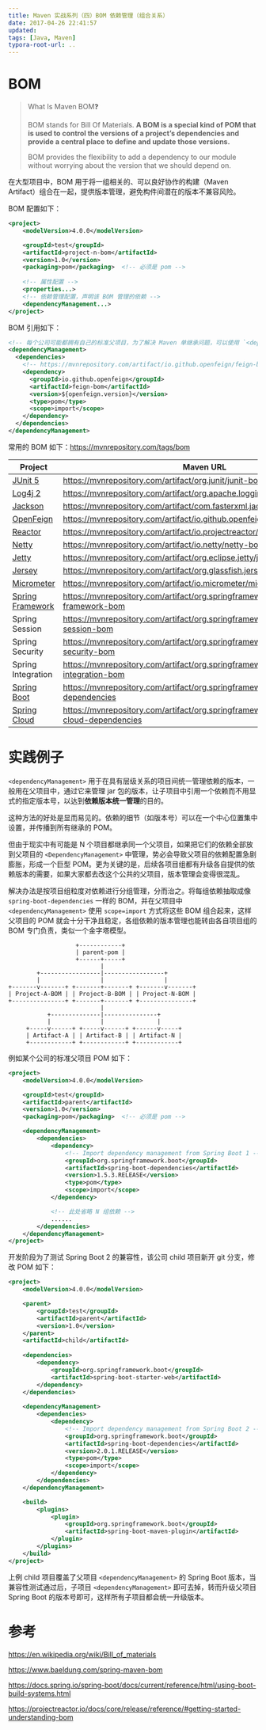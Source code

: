 ```yaml
---
title: Maven 实战系列（四）BOM 依赖管理（组合关系）
date: 2017-04-26 22:41:57
updated:
tags: [Java, Maven]
typora-root-url: ..
---
```


# BOM

> What Is Maven BOM❓
>
> BOM stands for Bill Of Materials. **A BOM is a special kind of POM that is used to control the versions of a project’s dependencies and provide a central place to define and update those versions.**
>
> BOM provides the flexibility to add a dependency to our module without worrying about the version that we should depend on.

在大型项目中，BOM 用于将一组相关的、可以良好协作的构建（Maven Artifact）组合在一起，提供版本管理，避免构件间潜在的版本不兼容风险。

BOM 配置如下：

```XML
<project>
    <modelVersion>4.0.0</modelVersion>

    <groupId>test</groupId>
    <artifactId>project-n-bom</artifactId>
    <version>1.0</version>
    <packaging>pom</packaging>  <!-- 必须是 pom -->
    
    <!-- 属性配置 -->
    <properties...>
    <!-- 依赖管理配置，声明该 BOM 管理的依赖 -->
    <dependencyManagement...>
</project>
```

BOM 引用如下：

```XML
<!-- 每个公司可能都拥有自己的标准父项目，为了解决 Maven 单继承问题，可以使用 `<dependencyManagement>` 通过组合方式来享受其提供的依赖版本统一管理的好处 -->
<dependencyManagement>
  <dependencies>
    <!-- https://mvnrepository.com/artifact/io.github.openfeign/feign-bom -->
    <dependency>
      <groupId>io.github.openfeign</groupId>
      <artifactId>feign-bom</artifactId>
      <version>${openfeign.version}</version>
      <type>pom</type>
      <scope>import</scope>
    </dependency>
  </dependencies>
</dependencyManagement>
```

常用的 BOM 如下：https://mvnrepository.com/tags/bom

| Project                                                      | Maven URL                                                    |
| ------------------------------------------------------------ | ------------------------------------------------------------ |
| [JUnit 5](https://github.com/junit-team/junit5)              | https://mvnrepository.com/artifact/org.junit/junit-bom       |
| [Log4j 2](https://github.com/apache/logging-log4j2)          | https://mvnrepository.com/artifact/org.apache.logging.log4j/log4j-bom |
| [Jackson](https://github.com/FasterXML/jackson-bom)          | https://mvnrepository.com/artifact/com.fasterxml.jackson/jackson-bom |
| [OpenFeign](https://github.com/OpenFeign/feign#mavens-bill-of-material-bom) | https://mvnrepository.com/artifact/io.github.openfeign/feign-bom |
| [Reactor](https://github.com/reactor/reactor)                | https://mvnrepository.com/artifact/io.projectreactor/reactor-bom |
| [Netty](https://github.com/netty/netty)                      | https://mvnrepository.com/artifact/io.netty/netty-bom        |
| [Jetty](https://github.com/eclipse/jetty.project)            | https://mvnrepository.com/artifact/org.eclipse.jetty/jetty-bom |
| [Jersey](https://github.com/eclipse-ee4j/jersey)             | https://mvnrepository.com/artifact/org.glassfish.jersey/jersey-bom |
| [Micrometer](https://github.com/micrometer-metrics/micrometer) | https://mvnrepository.com/artifact/io.micrometer/micrometer-bom |
| [Spring Framework](https://github.com/spring-projects/spring-framework) | https://mvnrepository.com/artifact/org.springframework/spring-framework-bom |
| Spring Session                                               | https://mvnrepository.com/artifact/org.springframework.session/spring-session-bom |
| Spring Security                                              | https://mvnrepository.com/artifact/org.springframework.security/spring-security-bom |
| Spring Integration                                           | https://mvnrepository.com/artifact/org.springframework.integration/spring-integration-bom |
| [Spring Boot](https://github.com/spring-projects/spring-boot) | https://mvnrepository.com/artifact/org.springframework.boot/spring-boot-dependencies |
| [Spring Cloud](https://github.com/spring-cloud)              | https://mvnrepository.com/artifact/org.springframework.cloud/spring-cloud-dependencies |

# 实践例子

`<dependencyManagement>` 用于在具有层级关系的项目间统一管理依赖的版本，一般用在父项目中，通过它来管理 jar 包的版本，让子项目中引用一个依赖而不用显式的指定版本号，以达到**依赖版本统一管理**的目的。

这种方法的好处是显而易见的。依赖的细节（如版本号）可以在一个中心位置集中设置，并传播到所有继承的 POM。

但由于现实中有可能是 N 个项目都继承同一个父项目，如果把它们的依赖全部放到父项目的 `<DependencyManagement>` 中管理，势必会导致父项目的依赖配置急剧膨胀，形成一个巨型 POM。更为关键的是，后续各项目组都有升级各自提供的依赖版本的需要，如果大家都去改这个公共的父项目，版本管理会变得很混乱。

解决办法是按项目组粒度对依赖进行分组管理，分而治之。将每组依赖抽取成像 `spring-boot-dependencies` 一样的 BOM，并在父项目中 `<dependencyManagement>` 使用 `scope=import` 方式将这些 BOM 组合起来，这样父项目的 POM 就会十分干净且稳定，各组依赖的版本管理也能转由各自项目组的 BOM 专门负责，类似一个金字塔模型。

```
                   +------------+
                   | parent-pom |
                   +------+-----+
                          |
        +-----------------|-----------------+
        |                 |                 |
+-------v-------+ +-------+-------+ +-------v-------+
| Project-A-BOM | | Project-B-BOM | | Project-N-BOM |
+---------------+ +-------+-------+ +---------------+
                          |
           +--------------|---------------+
           |              |               |
     +-----v------+ +-----v------+ +------v-----+
     | Artifact-A | | Artifact-B | | Artifact-N |
     +------------+ +------------+ +------------+

```

例如某个公司的标准父项目 POM 如下：

```xml
<project>
    <modelVersion>4.0.0</modelVersion>

    <groupId>test</groupId>
    <artifactId>parent</artifactId>
    <version>1.0</version>
    <packaging>pom</packaging>  <!-- 必须是 pom -->

    <dependencyManagement>
        <dependencies>
            <dependency>
                <!-- Import dependency management from Spring Boot 1 -->
                <groupId>org.springframework.boot</groupId>
                <artifactId>spring-boot-dependencies</artifactId>
                <version>1.5.3.RELEASE</version>
                <type>pom</type>
                <scope>import</scope>
            </dependency>

            <!-- 此处省略 N 组依赖 -->
            ......
        </dependencies>
    </dependencyManagement>
</project>
```

开发阶段为了测试 Spring Boot 2 的兼容性，该公司 child 项目新开 git 分支，修改 POM 如下：

```xml
<project>
    <modelVersion>4.0.0</modelVersion>

    <parent>
        <groupId>test</groupId>
        <artifactId>parent</artifactId>
        <version>1.0</version>
    </parent>
    <artifactId>child</artifactId>
  
    <dependencies>
        <dependency>
            <groupId>org.springframework.boot</groupId>
            <artifactId>spring-boot-starter-web</artifactId>
        </dependency>
    </dependencies>
  
    <dependencyManagement>
        <dependencies>
            <dependency>
                <!-- Import dependency management from Spring Boot 2 -->
                <groupId>org.springframework.boot</groupId>
                <artifactId>spring-boot-dependencies</artifactId>
                <version>2.0.1.RELEASE</version>
                <type>pom</type>
                <scope>import</scope>
            </dependency>
        </dependencies>
    </dependencyManagement>

    <build>
        <plugins>
            <plugin>
                <groupId>org.springframework.boot</groupId>
                <artifactId>spring-boot-maven-plugin</artifactId>
            </plugin>
        </plugins>
    </build>
</project>
```

上例 child 项目覆盖了父项目 `<dependencyManagement>` 的 Spring Boot 版本，当兼容性测试通过后，子项目 `<dependencyManagement>` 即可去掉，转而升级父项目 Spring Boot 的版本号即可，这样所有子项目都会统一升级版本。

# 参考

https://en.wikipedia.org/wiki/Bill_of_materials

https://www.baeldung.com/spring-maven-bom

https://docs.spring.io/spring-boot/docs/current/reference/html/using-boot-build-systems.html

https://projectreactor.io/docs/core/release/reference/#getting-started-understanding-bom

